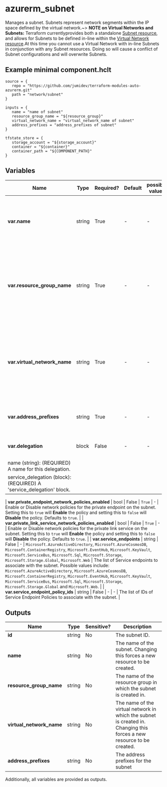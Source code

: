 # azurerm_subnet

Manages a subnet. Subnets represent network segments within the IP space defined by the virtual network.~> **NOTE on Virtual Networks and Subnets:** Terraform currentlyprovides both a standalone [Subnet resource](subnet.html), and allows for Subnets to be defined in-line within the [Virtual Network resource](virtual_network.html).At this time you cannot use a Virtual Network with in-line Subnets in conjunction with any Subnet resources. Doing so will cause a conflict of Subnet configurations and will overwrite Subnets.

## Example minimal component.hclt

```hcl
source = {
   repo = "https://github.com/jumidev/terraform-modules-auto-azurerm.git" 
   path = "network/subnet" 
}

inputs = {
   name = "name of subnet" 
   resource_group_name = "${resource_group}" 
   virtual_network_name = "virtual_network_name of subnet" 
   address_prefixes = "address_prefixes of subnet" 
}

tfstate_store = {
   storage_account = "${storage_account}" 
   container = "${container}" 
   container_path = "${COMPONENT_PATH}" 
}

```

## Variables

| Name | Type | Required? |  Default  |  possible values |  Description |
| ---- | ---- | --------- |  ----------- | ----------- | ----------- |
| **var.name** | string | True | -  |  -  |  The name of the subnet. Changing this forces a new resource to be created. | 
| **var.resource_group_name** | string | True | -  |  -  |  The name of the resource group in which to create the subnet. Changing this forces a new resource to be created. | 
| **var.virtual_network_name** | string | True | -  |  -  |  The name of the virtual network to which to attach the subnet. Changing this forces a new resource to be created. | 
| **var.address_prefixes** | string | True | -  |  -  |  The address prefixes to use for the subnet. | 
| **var.delegation** | block | False | -  |  -  |  One or more `delegation` blocks. | | `delegation` block structure: || 
|   name (string): (REQUIRED) A name for this delegation. ||
|   service_delegation (block): (REQUIRED) A 'service_delegation' block. ||

| **var.private_endpoint_network_policies_enabled** | bool | False | `True`  |  -  |  Enable or Disable network policies for the private endpoint on the subnet. Setting this to `true` will **Enable** the policy and setting this to `false` will **Disable** the policy. Defaults to `true`. | 
| **var.private_link_service_network_policies_enabled** | bool | False | `True`  |  -  |  Enable or Disable network policies for the private link service on the subnet. Setting this to `true` will **Enable** the policy and setting this to `false` will **Disable** the policy. Defaults to `true`. | 
| **var.service_endpoints** | string | False | -  |  `Microsoft.AzureActiveDirectory`, `Microsoft.AzureCosmosDB`, `Microsoft.ContainerRegistry`, `Microsoft.EventHub`, `Microsoft.KeyVault`, `Microsoft.ServiceBus`, `Microsoft.Sql`, `Microsoft.Storage`, `Microsoft.Storage.Global`, `Microsoft.Web`  |  The list of Service endpoints to associate with the subnet. Possible values include: `Microsoft.AzureActiveDirectory`, `Microsoft.AzureCosmosDB`, `Microsoft.ContainerRegistry`, `Microsoft.EventHub`, `Microsoft.KeyVault`, `Microsoft.ServiceBus`, `Microsoft.Sql`, `Microsoft.Storage`, `Microsoft.Storage.Global` and `Microsoft.Web`. | 
| **var.service_endpoint_policy_ids** | string | False | -  |  -  |  The list of IDs of Service Endpoint Policies to associate with the subnet. | 



## Outputs

| Name | Type | Sensitive? | Description |
| ---- | ---- | --------- | --------- |
| **id** | string | No  | The subnet ID. | 
| **name** | string | No  | The name of the subnet. Changing this forces a new resource to be created. | 
| **resource_group_name** | string | No  | The name of the resource group in which the subnet is created in. | 
| **virtual_network_name** | string | No  | The name of the virtual network in which the subnet is created in. Changing this forces a new resource to be created. | 
| **address_prefixes** | string | No  | The address prefixes for the subnet | 

Additionally, all variables are provided as outputs.
